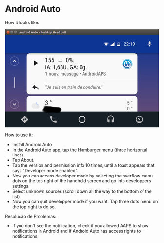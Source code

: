 # Android Auto

How it looks like:

![Captura de ecrã 1](../images/Android-auto1.png)

How to use it:

* Install Android Auto
* In the Android Auto app, tap the Hamburger menu (three horizontal lines)
* Tap About.
* Tap the version and permission info 10 times, until a toast appears that says "Developer mode enabled".
* Now you can access developer mode by selecting the overflow menu dots on the top right of the handheld screen and go into developpers settings.
* Select unknown sources (scroll down all the way to the bottom of the list).
* Now you can quit developper mode if you want. Tap three dots menu on the top right to do so.

Resolução de Problemas:

* If you don't see the notification, check if you allowed AAPS to show notifications in Android and if Android Auto has access rights to notifications.
